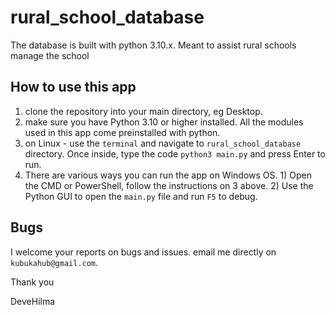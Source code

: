 # rural_school_database
The database is built with python 3.10.x. Meant to assist rural schools manage the school

## How to use this app
1. clone the repository into your main directory, eg Desktop.
2. make sure you have Python 3.10 or higher installed. All the modules used in this app come preinstalled with python.
3. on Linux - use the `terminal` and navigate to `rural_school_database` directory. Once inside, type the code `python3 main.py` and press Enter to run.
4. There are various ways you can run the app on Windows OS. 1) Open the CMD or PowerShell, follow the instructions on 3 above. 2) Use the Python GUI to open the `main.py` file and run `F5` to debug.

## Bugs
I welcome your reports on bugs and issues. email me directly on `kubukahub@gmail.com`.

Thank you

DeveHilma
